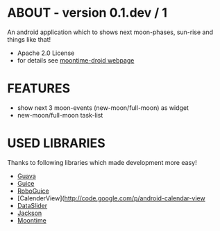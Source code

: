 ABOUT - version 0.1.dev / 1
=====
An android application which to shows next moon-phases, sun-rise and things like that!

+ Apache 2.0 License
+ for details see [moontime-droid webpage](https://github.com/jzillmann/moontime-droid)


FEATURES
=====
+ show next 3 moon-events (new-moon/full-moon) as widget 
+ new-moon/full-moon task-list


USED LIBRARIES
=====

Thanks to following libraries which made development more easy!

+ [Guava](http://code.google.com/p/guava-libraries/)
+ [Guice](http://code.google.com/p/google-guice/)
+ [RoboGuice](http://code.google.com/p/roboguice/)
+ [CalenderView](http://code.google.com/p/android-calendar-view
+ [DataSlider](http://code.google.com/p/android-dateslider/)
+ [Jackson](http://jackson.codehaus.org/)
+ [Moontime](https://github.com/jzillmann/moontime)